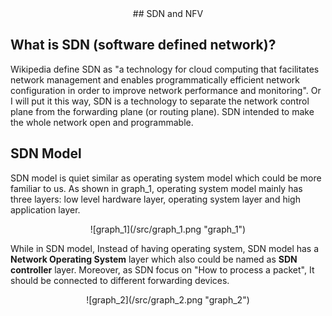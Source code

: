 <div align=center>## SDN and NFV</div>

## What is SDN (software defined network)?
Wikipedia define SDN as "a technology for cloud computing that facilitates network management and enables programmatically efficient network configuration in order to improve network performance and monitoring". Or I will put it this way, SDN is a technology to separate the network control plane from the forwarding plane (or routing plane). SDN intended to make the whole network open and programmable.

## SDN Model
SDN model is quiet similar as operating system model which could be more familiar to us. As shown in graph_1, operating system model mainly has three layers: low level hardware layer, operating system layer and high application layer. 

<div align=center>![graph_1](/src/graph_1.png "graph_1")</div>

While in SDN model, Instead of having operating system, SDN model has a **Network Operating System** layer which also could be named as **SDN controller** layer. Moreover, as SDN focus on "How to process a packet", It should be connected to different forwarding devices. 

<div align=center>![graph_2](/src/graph_2.png "graph_2")</div>